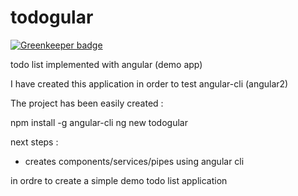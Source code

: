 # todogular

[![Greenkeeper badge](https://badges.greenkeeper.io/dsebastien/todogular.svg)](https://greenkeeper.io/)

todo list implemented with angular (demo app)

I have created this application in order to test angular-cli (angular2)

The project has been easily created : 

npm install -g angular-cli
ng new todogular

next steps : 

- creates components/services/pipes using angular cli 

in ordre to create a simple demo todo list application
